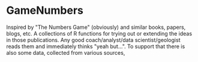 GameNumbers
===========

Inspired by "The Numbers Game" (obviously) and similar books, papers, blogs, etc.  A collections of R functions for trying out or extending the ideas in those publications.  Any good coach/analyst/data scientist/geologist reads them and immediately thinks "yeah but...".  To support that there is also some data, collected from various sources, 
